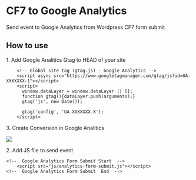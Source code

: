 # CF7 to Google Analytics 
Send event to Google Analytics from Wordpress CF7 form submit


<h2>How to use</h2>

<p>1. Add Google Analitics Gtag to HEAD of your site</p>

```JS
	<!-- Global site tag (gtag.js) - Google Analytics -->
	<script async src="https://www.googletagmanager.com/gtag/js?id=UA-XXXXXXX-1"></script>
	<script>
	  window.dataLayer = window.dataLayer || [];
	  function gtag(){dataLayer.push(arguments);}
	  gtag('js', new Date());

	  gtag('config', 'UA-XXXXXXX-X');
	</script>
``` 
<p>3. Create Conversion in Google Analitics </p>
<img src=“CA_CF7.png” raw=true />
<p>2. Add JS file to send event</p>

```JS
<!--  Google Analytics Form Submit Start  -->
    <script src="js/analytics-form-submit.js"></script>
<!--  Google Analytics Form Submit  End  -->
``` 
